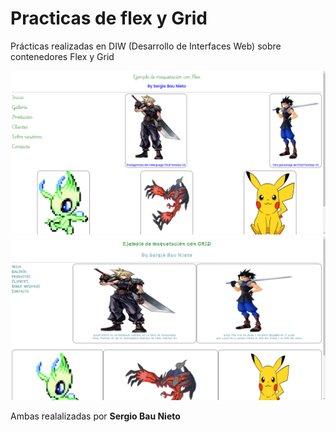 # Practicas de flex y Grid
Prácticas realizadas en DIW (Desarrollo de Interfaces Web) sobre contenedores Flex y Grid

![Práctica de Flex](/flex/image.png)
![Práctica de Grid](/grid/image.png)

Ambas realalizadas por **Sergio Bau Nieto**